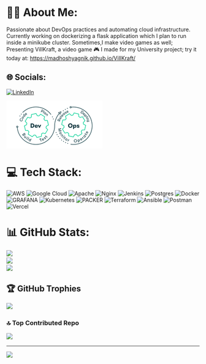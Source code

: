 # 👨‍💻 About Me:
Passionate about DevOps practices and automating cloud infrastructure. Currently working on dockerizing a flask application which I plan to run inside a minikube cluster. Sometimes,I make video games as well; Presenting VillKraft, a video game 🎮 I made for my University project; try it today at: https://madhoshyagnik.github.io/VillKraft/

## 🌐 Socials:
[![LinkedIn](https://img.shields.io/badge/LinkedIn-%230077B5.svg?logo=linkedin&logoColor=white)](https://linkedin.com/in/madhosh-yagnik-461123194) 

![DevOps](https://github.com/MadhoshYagnik/MadhoshYagnik/blob/main/devopsgif.gif)
# 💻 Tech Stack:
![AWS](https://img.shields.io/badge/AWS-%23FF9900.svg?style=for-the-badge&logo=amazon-aws&logoColor=white) ![Google Cloud](https://img.shields.io/badge/GoogleCloud-%234285F4.svg?style=for-the-badge&logo=google-cloud&logoColor=white) ![Apache](https://img.shields.io/badge/apache-%23D42029.svg?style=for-the-badge&logo=apache&logoColor=white) ![Nginx](https://img.shields.io/badge/nginx-%23009639.svg?style=for-the-badge&logo=nginx&logoColor=white) ![Jenkins](https://img.shields.io/badge/jenkins-%232C5263.svg?style=for-the-badge&logo=jenkins&logoColor=white) ![Postgres](https://img.shields.io/badge/postgres-%23316192.svg?style=for-the-badge&logo=postgresql&logoColor=white) ![Docker](https://img.shields.io/badge/docker-%230db7ed.svg?style=for-the-badge&logo=docker&logoColor=white) ![GRAFANA](https://img.shields.io/badge/grafana-F46800.svg?style=for-the-badge&logo=grafana&logoColor=white&color=%23F46800) ![Kubernetes](https://img.shields.io/badge/kubernetes-%23326ce5.svg?style=for-the-badge&logo=kubernetes&logoColor=white) ![PACKER](https://img.shields.io/badge/packer-02A8EF.svg?style=for-the-badge&logo=packer&logoColor=white&color=%2302A8EF) ![Terraform](https://img.shields.io/badge/terraform-%235835CC.svg?style=for-the-badge&logo=terraform&logoColor=white) ![Ansible](https://img.shields.io/badge/ansible-%231A1918.svg?style=for-the-badge&logo=ansible&logoColor=white) ![Postman](https://img.shields.io/badge/Postman-FF6C37?style=for-the-badge&logo=postman&logoColor=white) ![Vercel](https://img.shields.io/badge/vercel-%23000000.svg?style=for-the-badge&logo=vercel&logoColor=white)
# 📊 GitHub Stats:
![](https://github-readme-stats.vercel.app/api?username=MadhoshYagnik&theme=dark&hide_border=false&include_all_commits=true&count_private=true)<br/>
![](https://github-readme-streak-stats.herokuapp.com/?user=MadhoshYagnik&theme=dark&hide_border=false)<br/>
![](https://github-readme-stats.vercel.app/api/top-langs/?username=MadhoshYagnik&theme=dark&hide_border=false&include_all_commits=true&count_private=true&layout=compact)

## 🏆 GitHub Trophies
![](https://github-profile-trophy.vercel.app/?username=MadhoshYagnik&theme=buddhism&no-frame=false&no-bg=true&margin-w=4)

### 🔝 Top Contributed Repo
![](https://github-contributor-stats.vercel.app/api?username=MadhoshYagnik&limit=5&theme=dark&combine_all_yearly_contributions=true)

---
[![](https://visitcount.itsvg.in/api?id=MadhoshYagnik&icon=1&color=0)](https://visitcount.itsvg.in)

<!-- Proudly created with GPRM ( https://gprm.itsvg.in ) -->
